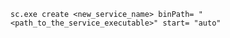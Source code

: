 ﻿```shell
sc.exe create <new_service_name> binPath= "<path_to_the_service_executable>" start= "auto"
```
